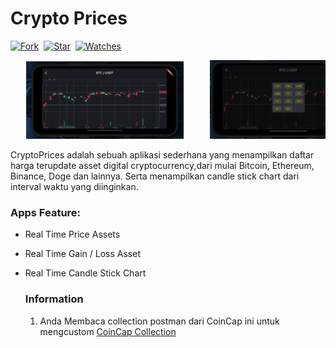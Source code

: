 # Crypto Prices

[![Fork](https://img.shields.io/github/forks/alamsyahh15/Crypto-Prices?style=social)](https://github.com/alamsyahh15/Crypto-Prices/fork)&nbsp; [![Star](https://img.shields.io/github/stars/alamsyahh15/Crypto-Prices?style=social)](https://github.com/alamsyahh15/Crypto-Prices/star)&nbsp; [![Watches](https://img.shields.io/github/watchers/alamsyahh15/Crypto-Prices?style=social)](https://github.com/alamsyahh15/Crypto-Prices/)&nbsp;

<pre>
   <img src="screenshot/ss1.png" width="50%">     <img src="screenshot/ss2.png" width="50%">
</pre>

CryptoPrices adalah sebuah aplikasi sederhana yang menampilkan daftar harga terupdate asset digital cryptocurrency,dari mulai Bitcoin, Ethereum, Binance, Doge dan lainnya. Serta menampilkan candle stick chart dari interval waktu yang diinginkan.

### Apps Feature:

- Real Time Price Assets
- Real Time Gain / Loss Asset 
- Real Time Candle Stick Chart
 

  ### Information
  1. Anda Membaca collection postman dari CoinCap ini untuk mengcustom <a href="https://docs.coincap.io/#89deffa0-ab03-4e0a-8d92-637a857d2c91">CoinCap Collection</a>
